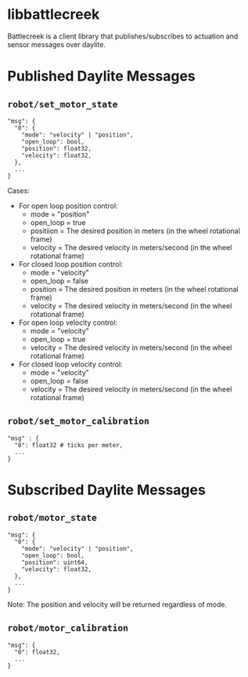 libbattlecreek
==============

Battlecreek is a client library that publishes/subscribes to actuation and sensor messages over daylite.


Published Daylite Messages
===========================

`robot/set_motor_state`
-----------------------

```
"msg": {
  "0": {
    "mode": "velocity" | "position",
    "open_loop": bool,
    "position": float32,
    "velocity": float32,
  },
  ...
}
```

Cases:
  - For open loop position control:
    - mode = "position"
    - open_loop = true
    - positiion = The desired position in meters (in the wheel rotational frame)
    - velocity = The desired velocity in meters/second (in the wheel rotational frame)
  - For closed loop position control:
    - mode = "velocity"
    - open_loop = false
    - position = The desired position in meters (in the wheel rotational frame)
    - velocity = The desired velocity in meters/second (in the wheel rotational frame)
  - For open loop velocity control:
    - mode = "velocity"
    - open_loop = true
    - velocity = The desired velocity in meters/second (in the wheel rotational frame)
  - For closed loop velocity control:
    - mode = "velocity"
    - open_loop = false
    - velocity = The desired velocity in meters/second (in the wheel rotational frame)
    
`robot/set_motor_calibration`
-----------------------------

```
"msg" : {
  "0": float32 # ticks per meter,
  ...
}
```

Subscribed Daylite Messages
===========================

`robot/motor_state`
-------------------

```
"msg": {
  "0": {
    "mode": "velocity" | "position",
    "open_loop": bool,
    "position": uint64,
    "velocity": float32,
  },
  ...
}
```

Note: The position and velocity will be returned regardless of mode.

`robot/motor_calibration`
-------------------------

```
"msg": {
  "0": float32,
  ...
}
```